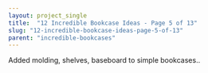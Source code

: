```yaml
---
layout: project_single
title:  "12 Incredible Bookcase Ideas - Page 5 of 13"
slug: "12-incredible-bookcase-ideas-page-5-of-13"
parent: "incredible-bookcases"
---
```

Added molding, shelves, baseboard to simple bookcases..